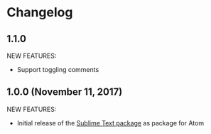 # Changelog

## 1.1.0

NEW FEATURES:

- Support toggling comments

## 1.0.0 (November 11, 2017)

NEW FEATURES:

- Initial release of the [Sublime Text package](https://github.com/sixty4k/st2-zonefile) as package for Atom
